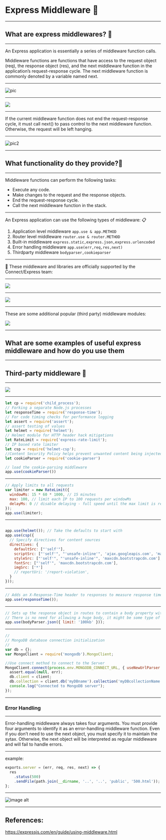 # Express Middleware :electric_plug:

---

## What are express middlewares? :nut_and_bolt:

---

An Express application is essentially a series of middleware function calls.

Middleware functions are functions that have access to the request object (req), the response object (res), and the next middleware function in the application’s request-response cycle. The next middleware function is commonly denoted by a variable named next.

---

![pic](https://miro.medium.com/max/1400/1*wIkLR_9twvmG-LitHYoftw.png)

---

![](https://media.giphy.com/media/V0IdVIIW1y5d6/giphy.gif)

---

If the current middleware function does not end the request-response cycle, it must call next() to pass control to the next middleware function. Otherwise, the request will be left hanging.

---

![pic2](https://miro.medium.com/max/1400/1*ptNjzuT0m2BQ9YpQTVwVLg.png)

---

## What functionality do they provide?:wrench:

---

Middleware functions can perform the following tasks:

* Execute any code.
* Make changes to the request and the response objects.
* End the request-response cycle.
* Call the next middleware function in the stack.

---

An Express application can use the following types of middleware: :clipboard:

1. Application level middleware
```app.use & app.METHOD```
3. Router level middleware
```router.use & router.METHOD```
5. Built-in middleware 
```express.static,express.json,express.urlencoded```
7. Error handling middleware
```app.use(err,req,res,next)```
9. Thirdparty middleware
```bodyparser,cookieparser```

---

 
:construction_worker: These middleware and libraries are officially supported by the Connect/Express team:

---

![](https://i.imgur.com/ILaqMeH.png)



---


![](https://i.imgur.com/OVq53OJ.png)

---

These are some additional popular (third party) middleware modules:

![](https://i.imgur.com/WXi6BQt.png)





---


## What are some examples of useful express middleware and how do you use them 

---

## Third-party middleware :cop:

---

![](https://media.giphy.com/media/iNhZJcINSJVPKeXQ9D/giphy.gif)

---

```javascript
let cp = require('child_process'); 
// Forking a separate Node.js processes
let responseTime = require('response-time'); 
// For code timing checks for performance logging
let assert = require('assert'); 
// assert testing of values
let helmet = require('helmet'); 
// Helmet module for HTTP header hack mitigations
let RateLimit = require('express-rate-limit'); 
// IP based rate limiter
let csp = require('helmet-csp'); 
//Content Security Policy helps prevent unwanted content being injected into your webpages
let cookieParser = require('cookie-parser')

// load the cookie-parsing middleware
app.use(cookieParser())

```

---

```javascript
// Apply limits to all requests 
var limiter = new RateLimit({
  windowMs: 15 * 60 * 1000, // 15 minutes 
  max: 100, // limit each IP to 100 requests per windowMs 
  delayMs: 0 // disable delaying - full speed until the max limit is reached 
});
app.use(limiter);
```

---

```javascript

app.use(helmet()); // Take the defaults to start with
app.use(csp({
  // Specify directives for content sources
  directives: {
    defaultSrc: ["'self'"],
    scriptSrc: ["'self'", "'unsafe-inline'", 'ajax.googleapis.com', 'maxcdn.bootstrapcdn.com'],
    styleSrc: ["'self'", "'unsafe-inline'", 'maxcdn.bootstrapcdn.com'],
    fontSrc: ["'self'", 'maxcdn.bootstrapcdn.com'],
    imgSrc: ['*']
    // reportUri: '/report-violation',
  }
}));

```

---

```javascript
// Adds an X-Response-Time header to responses to measure response times
app.use(responseTime());

```

---

```javascript
// Sets up the response object in routes to contain a body property with an object of what is parsed from a JSON body request payload
// There is no need for allowing a huge body, it might be some type of attack, so use the limit option
app.use(bodyParser.json({ limit: '100kb' }));
```

---

```javascript
//
// MongoDB database connection initialization
//
var db = {};
var MongoClient = require('mongodb').MongoClient;

//Use connect method to connect to the Server
MongoClient.connect(process.env.MONGODB_CONNECT_URL, { useNewUrlParser: true }, function (err, client) {
  assert.equal(null, err);
  db.client = client;
  db.collection = client.db('myDBname').collection('myDBcollectionName');
  console.log("Connected to MongoDB server");
});
```

---

### Error Handling

---


Error-handling middleware always takes four arguments. You must provide four arguments to identify it as an error-handling middleware function. Even if you don’t need to use the next object, you must specify it to maintain the sytax. Otherwise, the next object will be interpreted as regular middleware and will fail to handle errors.

---

example:
```javascript
exports.server = (err, req, res, next) => {
  res
    .status(500)
    .sendFile(path.join(__dirname, '..', '..', 'public', '500.html'));
};

```

---

![image alt](https://media.giphy.com/media/UIYxK5He3Z5Sg/giphy.gif)

---


## References:

https://expressjs.com/en/guide/using-middleware.html
